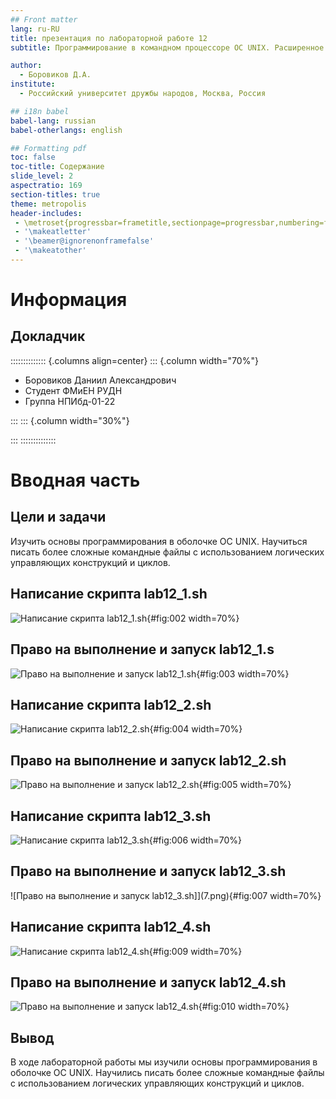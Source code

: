 ```yaml
---
## Front matter
lang: ru-RU
title: презентация по лабораторной работе 12
subtitle: Программирование в командном процессоре ОС UNIX. Расширенное программирование

author:
  - Боровиков Д.А.
institute:
  - Российский университет дружбы народов, Москва, Россия

## i18n babel
babel-lang: russian
babel-otherlangs: english

## Formatting pdf
toc: false
toc-title: Содержание
slide_level: 2
aspectratio: 169
section-titles: true
theme: metropolis
header-includes:
 - \metroset{progressbar=frametitle,sectionpage=progressbar,numbering=fraction}
 - '\makeatletter'
 - '\beamer@ignorenonframefalse'
 - '\makeatother'
---
```


# Информация

## Докладчик

:::::::::::::: {.columns align=center}
::: {.column width="70%"}

  * Боровиков Даниил Александрович
  * Студент ФМиЕН РУДН
  * Группа НПИбд-01-22

:::
::: {.column width="30%"}

:::
::::::::::::::

# Вводная часть

## Цели и задачи

Изучить основы программирования в оболочке ОС UNIX. Научиться писать более
сложные командные файлы с использованием логических управляющих конструкций
и циклов.

## Написание скрипта lab12_1.sh

![Написание скрипта lab12_1.sh](2.png){#fig:002 width=70%}

## Право на выполнение и запуск lab12_1.s

![Право на выполнение и запуск lab12_1.sh](3.png){#fig:003 width=70%}

## Написание скрипта lab12_2.sh

![Написание скрипта lab12_2.sh](4.png){#fig:004 width=70%}

## Право на выполнение и запуск lab12_2.sh

![Право на выполнение и запуск lab12_2.sh](5.png){#fig:005 width=70%}

## Написание скрипта lab12_3.sh

![Написание скрипта lab12_3.sh](6.png){#fig:006 width=70%}

## Право на выполнение и запуск lab12_3.sh

![Право на выполнение и запуск lab12_3.sh]](7.png){#fig:007 width=70%}

## Написание скрипта lab12_4.sh

![Написание скрипта lab12_4.sh](8.png){#fig:009 width=70%}

## Право на выполнение и запуск lab12_4.sh

![Право на выполнение и запуск lab12_4.sh](9.png){#fig:010 width=70%}

## Вывод

В ходе лабораторной работы мы изучили основы программирования в оболочке ОС UNIX. Научились писать более сложные командные файлы с использованием логических управляющих конструкций и циклов.
